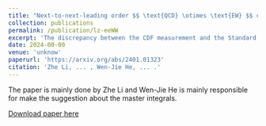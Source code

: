 ```yaml
---
title: "Next-to-next-leading order $$ \text{QCD} \otimes \text{EW} $$ corrections to $$ Z $$-boson pair production at electron-positron colliders"
collection: publications
permalink: /publication/lz-eeWW
excerpt: 'The discrepancy between the CDF measurement and the Standard Model theoretical predictions for the $$ W $$-boson mass underscores the importance of conducting high-precision studies on the $$ W $$ boson, which is one of the predominant objectives of proposed future $$ e^+e^- $$ colliders. We investigate in detail the production of $$ W $$-boson pair at $$ e^+e^- $$ colliders and calculate the mixed QCD-EW corrections at the next-to-next-to-leading order. By employing the method of differential equations, we analytically compute the two-loop master integrals for the mixed QCD-EW corrections to  $$ e^+ e^- \to W^+ W^- $$. By utilizing the Magnus transformation, we derive a canonical set of master integrals for each integral family. This canonical basis fulfills a system of differential equations where the dependence on the dimensional regulator, $$ \epsilon $$, is linearly factorized from the kinematics. Finally, these canonical master integrals are given as Taylor series in $$ \epsilon $$ up to $$\epsilon^4$$, with coefficients written as combinations of Goncharov polylogarithms up to weight four. Upon applying our analytic expressions of these master integrals to the phenomenological analysis on $$W$$-pair production, we find that the $$\Oas$$ corrections hold substantial significance in the $$ \alpha(0) $$ scheme, especially in the vicinity of the top-pair resonance ($$ \sqrt{s} = 2\, m_t $$) induced by top-loop integrals. However, these corrections can be heavily suppressed by adopting the $$ G_{\mu} $$ scheme.'
date: 2024-00-00
venue: 'unknow'
paperurl: 'https://arxiv.org/abs/2401.01323'
citation: 'Zhe Li, ... , Wen-Jie He, ... .'
---
```


The paper is mainly done by Zhe Li and Wen-Jie He is mainly responsible for make the suggestion about the master integrals.

[Download paper here](https://arxiv.org/pdf/2401.01323.pdf)
